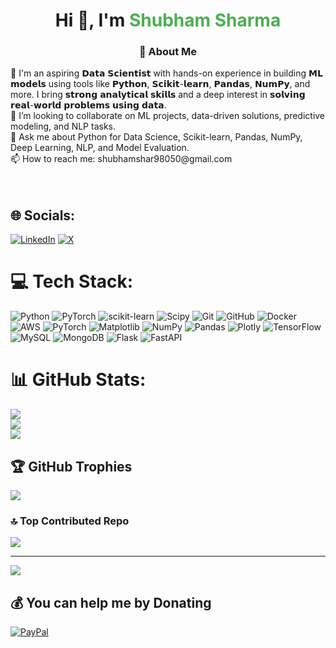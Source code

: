 <h1 align="center">Hi 👋, I'm <span style="color: #4CAF50;">Shubham Sharma</span></h1>
<h3 align="center">💫 About Me</h3>
🌱 I'm an aspiring 𝗗𝗮𝘁𝗮 𝗦𝗰𝗶𝗲𝗻𝘁𝗶𝘀𝘁 with hands-on experience in building 𝗠𝗟 𝗺𝗼𝗱𝗲𝗹𝘀 using tools like 𝗣𝘆𝘁𝗵𝗼𝗻, 𝗦𝗰𝗶𝗸𝗶𝘁-𝗹𝗲𝗮𝗿𝗻, 𝗣𝗮𝗻𝗱𝗮𝘀, 𝗡𝘂𝗺𝗣𝘆, and more. I bring 𝘀𝘁𝗿𝗼𝗻𝗴 𝗮𝗻𝗮𝗹𝘆𝘁𝗶𝗰𝗮𝗹 𝘀𝗸𝗶𝗹𝗹𝘀 and a deep interest in 𝘀𝗼𝗹𝘃𝗶𝗻𝗴 𝗿𝗲𝗮𝗹-𝘄𝗼𝗿𝗹𝗱 𝗽𝗿𝗼𝗯𝗹𝗲𝗺𝘀 𝘂𝘀𝗶𝗻𝗴 𝗱𝗮𝘁𝗮.<br>👯 I’m looking to collaborate on ML projects, data-driven solutions, predictive modeling, and NLP tasks.<br>💬 Ask me about Python for Data Science, Scikit-learn, Pandas, NumPy, Deep Learning, NLP, and Model Evaluation.<br>📫 How to reach me: shubhamshar98050@gmail.com<br><br><br>


## 🌐 Socials:
[![LinkedIn](https://img.shields.io/badge/LinkedIn-%230077B5.svg?logo=linkedin&logoColor=white)](https://linkedin.com/in/https://www.linkedin.com/in/shubham-sharma661) [![X](https://img.shields.io/badge/X-black.svg?logo=X&logoColor=white)](https://x.com/SHUBHAM01S2) 

# 💻 Tech Stack:
![Python](https://img.shields.io/badge/python-3670A0?style=for-the-badge&logo=python&logoColor=ffdd54) ![PyTorch](https://img.shields.io/badge/PyTorch-%23EE4C2C.svg?style=for-the-badge&logo=PyTorch&logoColor=white) ![scikit-learn](https://img.shields.io/badge/scikit--learn-%23F7931E.svg?style=for-the-badge&logo=scikit-learn&logoColor=white) ![Scipy](https://img.shields.io/badge/SciPy-%230C55A5.svg?style=for-the-badge&logo=scipy&logoColor=%white) ![Git](https://img.shields.io/badge/git-%23F05033.svg?style=for-the-badge&logo=git&logoColor=white) ![GitHub](https://img.shields.io/badge/github-%23121011.svg?style=for-the-badge&logo=github&logoColor=white) ![Docker](https://img.shields.io/badge/docker-%230db7ed.svg?style=for-the-badge&logo=docker&logoColor=white) ![AWS](https://img.shields.io/badge/AWS-%23FF9900.svg?style=for-the-badge&logo=amazon-aws&logoColor=white) ![PyTorch](https://img.shields.io/badge/PyTorch-%23EE4C2C.svg?style=for-the-badge&logo=PyTorch&logoColor=white) ![Matplotlib](https://img.shields.io/badge/Matplotlib-%23ffffff.svg?style=for-the-badge&logo=Matplotlib&logoColor=black) ![NumPy](https://img.shields.io/badge/numpy-%23013243.svg?style=for-the-badge&logo=numpy&logoColor=white) ![Pandas](https://img.shields.io/badge/pandas-%23150458.svg?style=for-the-badge&logo=pandas&logoColor=white) ![Plotly](https://img.shields.io/badge/Plotly-%233F4F75.svg?style=for-the-badge&logo=plotly&logoColor=white) ![TensorFlow](https://img.shields.io/badge/TensorFlow-%23FF6F00.svg?style=for-the-badge&logo=TensorFlow&logoColor=white) ![MySQL](https://img.shields.io/badge/mysql-4479A1.svg?style=for-the-badge&logo=mysql&logoColor=white) ![MongoDB](https://img.shields.io/badge/MongoDB-%234ea94b.svg?style=for-the-badge&logo=mongodb&logoColor=white) ![Flask](https://img.shields.io/badge/flask-%23000.svg?style=for-the-badge&logo=flask&logoColor=white) ![FastAPI](https://img.shields.io/badge/FastAPI-005571?style=for-the-badge&logo=fastapi)
# 📊 GitHub Stats:
![](https://github-readme-stats.vercel.app/api?username=SHUBHAM01S2&theme=dark&hide_border=false&include_all_commits=true&count_private=false)<br/>
![](https://nirzak-streak-stats.vercel.app/?user=SHUBHAM01S2&theme=dark&hide_border=false)<br/>
![](https://github-readme-stats.vercel.app/api/top-langs/?username=SHUBHAM01S2&theme=dark&hide_border=false&include_all_commits=true&count_private=false&layout=compact)

## 🏆 GitHub Trophies
![](https://github-profile-trophy.vercel.app/?username=SHUBHAM01S2&theme=radical&no-frame=false&no-bg=true&margin-w=4)

### 🔝 Top Contributed Repo
![](https://github-contributor-stats.vercel.app/api?username=SHUBHAM01S2&limit=5&theme=dark&combine_all_yearly_contributions=true)

---
[![](https://visitcount.itsvg.in/api?id=SHUBHAM01S2&icon=0&color=0)](https://visitcount.itsvg.in)

  ## 💰 You can help me by Donating
  [![PayPal](https://img.shields.io/badge/PayPal-00457C?style=for-the-badge&logo=paypal&logoColor=white)](https://paypal.me/@shubham5025) 

  
<!-- Proudly created with GPRM ( https://gprm.itsvg.in ) -->
